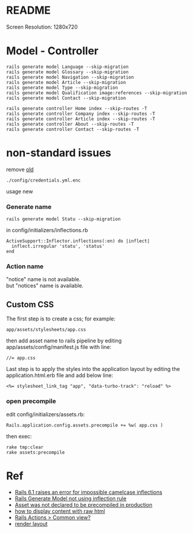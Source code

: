 # README
  Screen Resolution: 1280x720

# Model - Controller
```
rails generate model Language --skip-migration
rails generate model Glossary --skip-migration
rails generate model Navigation --skip-migration
rails generate model Article --skip-migration
rails generate model Type --skip-migration
rails generate model Qualification image:references --skip-migration
rails generate model Contact --skip-migration
```

```
rails generate controller Home index --skip-routes -T
rails generate controller Company index --skip-routes -T
rails generate controller Article index --skip-routes -T
rails generate controller About --skip-routes -T
rails generate controller Contact --skip-routes -T
```


# non-standard issues
remove [old](https://github.com/heartcombo/devise/issues/4904#issuecomment-406136766)
```
./config/credentials.yml.enc
```
usage new

### Generate name
```
rails generate model Statu --skip-migration
```

in config/initializers/inflections.rb
```
ActiveSupport::Inflector.inflections(:en) do |inflect|
  inflect.irregular 'statu', 'status'
end
```

### Action name
"notice" name is not available.    
but "notices" name is available.



## Custom CSS
  The first step is to create a css; for example:    
```
app/assets/stylesheets/app.css
```

  then add asset name to rails pipeline by editing app/assets/config/manifest.js file with line:    
```
//= app.css
```

  Last step is to apply the styles into the application layout by editing the application.html.erb file and add below line:
```
<%= stylesheet_link_tag "app", "data-turbo-track": "reload" %>
```

### open precompile
edit config/initializers/assets.rb:
```
Rails.application.config.assets.precompile += %w( app.css )
```
then exec:
```
rake tmp:clear
rake assets:precompile
```

# Ref
- [Rails 6.1 raises an error for impossible camelcase inflections](https://www.bigbinary.com/blog/rails-6-1-raises-error-for-impossible-camelcase-inflections)
- [Rails Generate Model not using inflection rule](https://stackoverflow.com/q/44354541)
- [Asset was not declared to be precompiled in production](https://unity-yuji.xyz/asset-was-not-declared-to-be-precompiled-in-production/)
- [how to display content with raw html](https://stackoverflow.com/a/4052936)
- [Rails Actions > Common view?](https://stackoverflow.com/questions/9259483/rails-actions-common-view)
- [render layout](https://guides.rubyonrails.org/layouts_and_rendering.html#using-partials)
